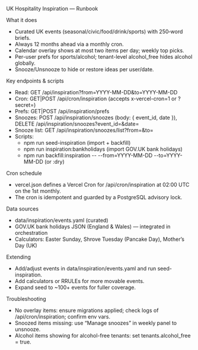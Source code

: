 UK Hospitality Inspiration — Runbook

What it does
- Curated UK events (seasonal/civic/food/drink/sports) with 250‑word briefs.
- Always 12 months ahead via a monthly cron.
- Calendar overlay shows at most two items per day; weekly top picks.
- Per-user prefs for sports/alcohol; tenant-level alcohol_free hides alcohol globally.
- Snooze/Unsnooze to hide or restore ideas per user/date.

Key endpoints & scripts
- Read: GET /api/inspiration?from=YYYY-MM-DD&to=YYYY-MM-DD
- Cron: GET|POST /api/cron/inspiration (accepts x-vercel-cron=1 or ?secret=)
- Prefs: GET|POST /api/inspiration/prefs
- Snoozes: POST /api/inspiration/snoozes (body: { event_id, date }), DELETE /api/inspiration/snoozes?event_id=&date=
- Snooze list: GET /api/inspiration/snoozes/list?from=&to=
- Scripts: 
  - npm run seed-inspiration (import + backfill)
  - npm run inspiration:bankholidays (import GOV.UK bank holidays)
  - npm run backfill:inspiration -- --from=YYYY-MM-DD --to=YYYY-MM-DD (or :dry)

Cron schedule
- vercel.json defines a Vercel Cron for /api/cron/inspiration at 02:00 UTC on the 1st monthly.
- The cron is idempotent and guarded by a PostgreSQL advisory lock.

Data sources
- data/inspiration/events.yaml (curated)
- GOV.UK bank holidays JSON (England & Wales) — integrated in orchestration
- Calculators: Easter Sunday, Shrove Tuesday (Pancake Day), Mother’s Day (UK)

Extending
- Add/adjust events in data/inspiration/events.yaml and run seed-inspiration.
- Add calculators or RRULEs for more movable events.
- Expand seed to ~100+ events for fuller coverage.

Troubleshooting
- No overlay items: ensure migrations applied; check logs of /api/cron/inspiration; confirm env vars.
- Snoozed items missing: use “Manage snoozes” in weekly panel to unsnooze.
- Alcohol items showing for alcohol-free tenants: set tenants.alcohol_free = true.


